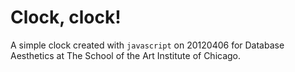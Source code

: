# Clock, clock!

A simple clock created with `javascript` on 20120406 for Database Aesthetics at The School of the Art Institute of Chicago.
